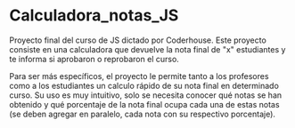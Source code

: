 # Calculadora_notas_JS
Proyecto final del curso de JS dictado por Coderhouse. Este proyecto consiste en una calculadora que devuelve la nota final de "x" estudiantes y te informa si aprobaron o reprobaron el curso. 

Para ser más específicos, el proyecto le permite tanto a los profesores como a los estudiantes un calculo rápido de su nota final en determinado curso. 
Su uso es muy intuitivo, solo se necesita conocer qué notas se han obtenido y qué porcentaje de la nota final ocupa cada una de estas notas (se deben agregar en paralelo, cada nota con su respectivo porcentaje). 

